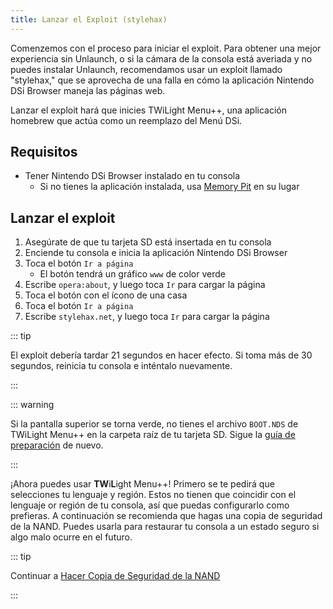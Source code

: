 ```yaml
---
title: Lanzar el Exploit (stylehax)
---
```


Comenzemos con el proceso para iniciar el exploit. Para obtener una mejor experiencia sin Unlaunch, o si la cámara de la consola está averiada y no puedes instalar Unlaunch, recomendamos usar un exploit llamado "stylehax," que se aprovecha de una falla en cómo la aplicación Nintendo DSi Browser maneja las páginas web.

Lanzar el exploit hará que inicies TWiLight Menu++, una aplicación homebrew que actúa como un reemplazo del Menú DSi.


## Requisitos

- Tener Nintendo DSi Browser instalado en tu consola
    - Si no tienes la aplicación instalada, usa [Memory Pit](launching-the-exploit.html) en su lugar


## Lanzar el exploit

1. Asegúrate de que tu tarjeta SD está insertada en tu consola
1. Enciende tu consola e inicia la aplicación Nintendo DSi Browser
1. Toca el botón `Ir a página`
    - El botón tendrá un gráfico `www` de color verde
1. Escribe `opera:about`, y luego toca `Ir` para cargar la página
1. Toca el botón con el ícono de una casa
1. Toca el botón `Ir a página`
1. Escribe `stylehax.net`, y luego toca `Ir` para cargar la página

::: tip

El exploit debería tardar 21 segundos en hacer efecto. Si toma más de 30 segundos, reinicia tu consola e inténtalo nuevamente.

:::

::: warning

Si la pantalla superior se torna verde, no tienes el archivo `BOOT.NDS` de TWiLight Menu++ en la carpeta raíz de tu tarjeta SD. Sigue la [guía de preparación](get-started.html#section-i-prep-work) de nuevo.

:::

¡Ahora puedes usar **TW**i**L**ight Menu++! Primero se te pedirá que selecciones tu lenguaje y región. Estos no tienen que coincidir con el lenguaje or región de tu consola, así que puedas configurarlo como prefieras. A continuación se recomienda que hagas una copia de seguridad de la NAND. Puedes usarla para restaurar tu consola a un estado seguro si algo malo ocurre en el futuro.

::: tip

Continuar a [Hacer Copia de Seguridad de la NAND](dumping-nand.html)

:::
